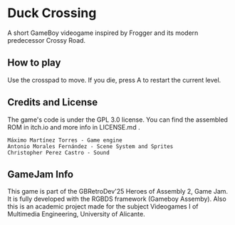 # Duck Crossing
A short GameBoy videogame inspired by Frogger and its modern predecessor Crossy Road.

## How to play

Use the crosspad to move. If you die, press A to restart the current level.

## Credits and License

The game's code is under the GPL 3.0 license. You can find the assembled ROM in itch.io and more info in LICENSE.md .

    Máximo Martínez Torres - Game engine
    Antonio Morales Fernández - Scene System and Sprites
    Christopher Perez Castro - Sound

## GameJam Info

This game is part of the GBRetroDev'25 Heroes of Assembly 2, Game Jam. It is fully developed with the RGBDS framework (Gameboy Assemby).
Also this is an academic project made for the subject Videogames I of Multimedia Engineering, University of Alicante.


